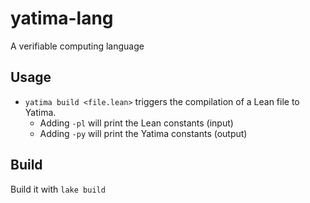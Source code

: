 # yatima-lang

A verifiable computing language

## Usage

* `yatima build <file.lean>` triggers the compilation of a Lean file to Yatima.
    - Adding `-pl` will print the Lean constants (input)
    - Adding `-py` will print the Yatima constants (output)

## Build

Build it with `lake build`
